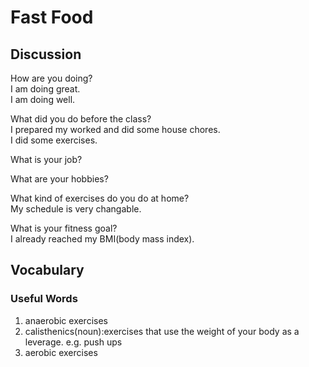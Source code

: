 # Fast Food
## Discussion
How are you doing?  
I am doing great.  
I am doing well.  

What did you do before the class?  
I prepared my worked and did some house chores.  
I did some exercises.  

What is your job?  

What are your hobbies?  

What kind of exercises do you do at home?  
My schedule is very changable.  

What is your fitness goal?  
I already reached my BMI(body mass index).  

## Vocabulary
### Useful Words
1. anaerobic exercises  
1. calisthenics(noun):exercises that use the weight of your body as a leverage. e.g. push ups
1. aerobic exercises  
